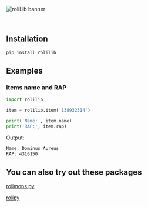![roliLib banner](https://github.com/ThunderFound/rolilib/assets/90287659/b7c011fb-69b6-4c9e-8514-9f919d5f84af)


<br/>

## Installation

```bash
pip install rolilib
```
    
## Examples

### Items name and RAP
```python
import rolilib

item = rolilib.item('138932314')

print('Name:', item.name)
print('RAP:', item.rap)
```
Output:
```bash
Name: Dominus Aureus
RAP: 4316150
```
## You can also try out these packages

[rolimons.py](https://github.com/wa1ker38552/rolimons.py)

[rolipy](https://github.com/acierp/rolipy)
